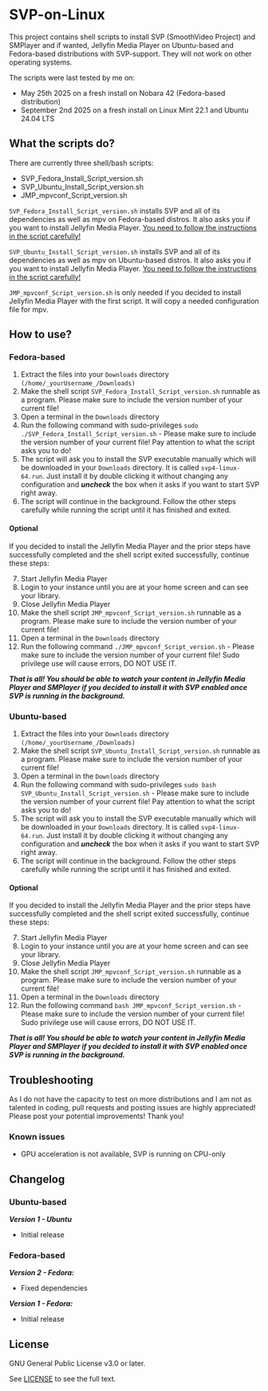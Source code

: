 # SVP-on-Linux

This project contains shell scripts to install SVP (SmoothVideo Project) and SMPlayer and if wanted, Jellyfin Media Player on Ubuntu-based and Fedora-based distributions with SVP-support. They will not work on other operating systems.

The scripts were last tested by me on:
* May 25th 2025 on a fresh install on Nobara 42 (Fedora-based distribution)
* September 2nd 2025 on a fresh install on Linux Mint 22.1 and Ubuntu 24.04 LTS

## What the scripts do?

There are currently three shell/bash scripts:

* SVP_Fedora_Install_Script_version.sh
* SVP_Ubuntu_Install_Script_version.sh
* JMP_mpvconf_Script_version.sh

`SVP_Fedora_Install_Script_version.sh` installs SVP and all of its dependencies as well as mpv on Fedora-based distros. It also asks you if you want to install Jellyfin Media Player.
<ins>You need to follow the instructions in the script carefully!</ins>

`SVP_Ubuntu_Install_Script_version.sh` installs SVP and all of its dependencies as well as mpv on Ubuntu-based distros. It also asks you if you want to install Jellyfin Media Player.
<ins>You need to follow the instructions in the script carefully!</ins>

`JMP_mpvconf_Script_version.sh` is only needed if you decided to install Jellyfin Media Player with the first script. It will copy a needed configuration file for mpv.

## How to use?

### Fedora-based
1. Extract the files into your `Downloads` directory `(/home/_yourUsername_/Downloads)`
2. Make the shell script `SVP_Fedora_Install_Script_version.sh` runnable as a program. Please make sure to include the version number of your current file!
3. Open a terminal in the `Downloads` directory
4. Run the following command with sudo-privileges `sudo ./SVP_Fedora_Install_Script_version.sh` - Please make sure to include the version number of your current file! Pay attention to what the script asks you to do!
5. The script will ask you to install the SVP executable manually which will be downloaded in your `Downloads` directory. It is called `svp4-linux-64.run`. Just install it by double clicking it without changing any configuration and ***uncheck*** the box when it asks if you want to start SVP right away.
6. The script will continue in the background. Follow the other steps carefully while running the script until it has finished and exited.

#### Optional

If you decided to install the Jellyfin Media Player and the prior steps have successfully completed and the shell script exited successfully, continue these steps:

7. Start Jellyfin Media Player
8. Login to your instance until you are at your home screen and can see your library.
9. Close Jellyfin Media Player
10. Make the shell script `JMP_mpvconf_Script_version.sh` runnable as a program. Please make sure to include the version number of your current file!
11. Open a terminal in the `Downloads` directory
12. Run the following command `./JMP_mpvconf_Script_version.sh` - Please make sure to include the version number of your current file! Sudo privilege use will cause errors, DO NOT USE IT.

***That is all! You should be able to watch your content in Jellyfin Media Player and SMPlayer if you decided to install it with SVP enabled once SVP is running in the background.***

### Ubuntu-based

1. Extract the files into your `Downloads` directory `(/home/_yourUsername_/Downloads)`
2. Make the shell script `SVP_Ubuntu_Install_Script_version.sh` runnable as a program. Please make sure to include the version number of your current file!
3. Open a terminal in the `Downloads` directory
4. Run the following command with sudo-privileges `sudo bash SVP_Ubuntu_Install_Script_version.sh` - Please make sure to include the version number of your current file! Pay attention to what the script asks you to do!
5. The script will ask you to install the SVP executable manually which will be downloaded in your `Downloads` directory. It is called `svp4-linux-64.run`. Just install it by double clicking it without changing any configuration and ***uncheck*** the box when it asks if you want to start SVP right away.
6. The script will continue in the background. Follow the other steps carefully while running the script until it has finished and exited.

#### Optional

If you decided to install the Jellyfin Media Player and the prior steps have successfully completed and the shell script exited successfully, continue these steps:

7. Start Jellyfin Media Player
8. Login to your instance until you are at your home screen and can see your library.
9. Close Jellyfin Media Player
10. Make the shell script `JMP_mpvconf_Script_version.sh` runnable as a program. Please make sure to include the version number of your current file!
11. Open a terminal in the `Downloads` directory
12. Run the following command `bash JMP_mpvconf_Script_version.sh` - Please make sure to include the version number of your current file! Sudo privilege use will cause errors, DO NOT USE IT.

***That is all! You should be able to watch your content in Jellyfin Media Player and SMPlayer if you decided to install it with SVP enabled once SVP is running in the background.***

## Troubleshooting

As I do not have the capacity to test on more distributions and I am not as talented in coding, pull requests and posting issues are highly appreciated! Please post your potential improvements! Thank you!

### Known issues

* GPU acceleration is not available, SVP is running on CPU-only

## Changelog

### Ubuntu-based

***Version 1 - Ubuntu***
* Initial release

### Fedora-based

***Version 2 - Fedora:***
* Fixed dependencies

***Version 1 - Fedora:***
* Initial release

## License

GNU General Public License v3.0 or later.

See [LICENSE](/LICENSE) to see the full text.

